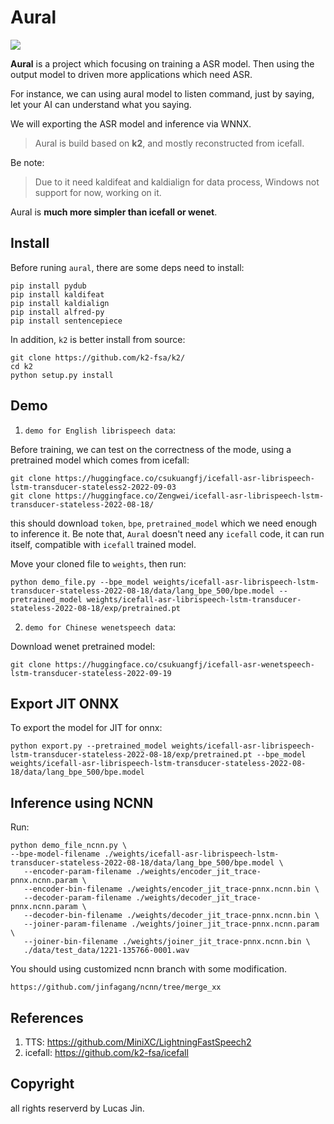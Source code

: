 # Aural

![](https://s1.ax1x.com/2022/09/23/xkR3CR.png)

**Aural** is a project which focusing on training a ASR model. Then using the output model to driven more applications which need ASR.

For instance, we can using aural model to listen command, just by saying, let your AI can understand what you saying.

We will exporting the ASR model and inference via WNNX.

> Aural is build based on **k2**, and mostly reconstructed from icefall. 

Be note:

> Due to it need kaldifeat and kaldialign for data process, Windows not support for now, working on it.

Aural is **much more simpler than icefall or wenet**.

## Install

Before runing `aural`, there are some deps need to install:

```
pip install pydub
pip install kaldifeat
pip install kaldialign
pip install alfred-py
pip install sentencepiece
```

In addition, `k2` is better install from source:

```
git clone https://github.com/k2-fsa/k2/
cd k2
python setup.py install
```


## Demo

1. `demo for English librispeech data`:

Before training, we can test on the correctness of the mode, using a pretrained model which comes from icefall:

```
git clone https://huggingface.co/csukuangfj/icefall-asr-librispeech-lstm-transducer-stateless2-2022-09-03
git clone https://huggingface.co/Zengwei/icefall-asr-librispeech-lstm-transducer-stateless-2022-08-18/
```

this should download `token`, `bpe`, `pretrained_model` which we need enough to inference it. Be note that, `Aural` doesn't need any `icefall` code, it can run itself, compatible with `icefall` trained model.

Move your cloned file to `weights`, then run:

```
python demo_file.py --bpe_model weights/icefall-asr-librispeech-lstm-transducer-stateless-2022-08-18/data/lang_bpe_500/bpe.model --pretrained_model weights/icefall-asr-librispeech-lstm-transducer-stateless-2022-08-18/exp/pretrained.pt
```


2. `demo for Chinese wenetspeech data`:

Download wenet pretrained model:

```
git clone https://huggingface.co/csukuangfj/icefall-asr-wenetspeech-lstm-transducer-stateless-2022-09-19
```


## Export JIT ONNX

To export the model for JIT for onnx:

```
python export.py --pretrained_model weights/icefall-asr-librispeech-lstm-transducer-stateless-2022-08-18/exp/pretrained.pt --bpe_model weights/icefall-asr-librispeech-lstm-transducer-stateless-2022-08-18/data/lang_bpe_500/bpe.model
```


## Inference using NCNN

Run:

```
python demo_file_ncnn.py \ 
--bpe-model-filename ./weights/icefall-asr-librispeech-lstm-transducer-stateless-2022-08-18/data/lang_bpe_500/bpe.model \
   --encoder-param-filename ./weights/encoder_jit_trace-pnnx.ncnn.param \
   --encoder-bin-filename ./weights/encoder_jit_trace-pnnx.ncnn.bin \
   --decoder-param-filename ./weights/decoder_jit_trace-pnnx.ncnn.param \
   --decoder-bin-filename ./weights/decoder_jit_trace-pnnx.ncnn.bin \
   --joiner-param-filename ./weights/joiner_jit_trace-pnnx.ncnn.param \
   --joiner-bin-filename ./weights/joiner_jit_trace-pnnx.ncnn.bin \
   ./data/test_data/1221-135766-0001.wav
```

You should using customized ncnn branch with some modification.

```
https://github.com/jinfagang/ncnn/tree/merge_xx
```


## References

1. TTS: https://github.com/MiniXC/LightningFastSpeech2
2. icefall: https://github.com/k2-fsa/icefall

## Copyright

all rights reserverd by Lucas Jin.
